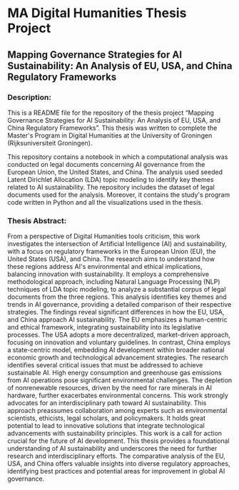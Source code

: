 # MA Digital Humanities Thesis Project
## Mapping Governance Strategies for AI Sustainability: An Analysis of EU, USA, and China Regulatory Frameworks

### Description:
This is a README file for the repository of the thesis project “Mapping Governance Strategies for AI Sustainability: An Analysis of EU, USA, and China Regulatory Frameworks”. This thesis was written to complete the Master's Program in Digital Humanities at the University of Groningen (Rijksuniversiteit Groningen).

This repository contains a notebook in which a computational analysis was conducted on legal documents concerning AI governance from the European Union, the United States, and China. The analysis used seeded Latent Dirichlet Allocation (LDA) topic modeling to identify key themes related to AI sustainability. The repository includes the dataset of legal documents used for the analysis. Moreover, it contains the study's program code written in Python and all the visualizations used in the thesis.

### Thesis Abstract: 
From a perspective of Digital Humanities tools criticism, this work investigates the intersection of Artificial Intelligence (AI) and sustainability, with a focus on regulatory frameworks in the European Union (EU), the United States (USA), and China. The research aims to understand how these regions address AI's environmental and ethical implications, balancing innovation with sustainability. It employs a comprehensive methodological approach, including Natural Language Processing (NLP) techniques of LDA topic modeling, to analyze a substantial corpus of legal documents from the three regions. This analysis identifies key themes and trends in AI governance, providing a detailed comparison of their respective strategies. The findings reveal significant differences in how the EU, USA, and China approach AI sustainability. The EU emphasizes a human-centric and ethical framework, integrating sustainability into its legislative processes. The USA adopts a more decentralized, market-driven approach, focusing on innovation and voluntary guidelines. In contrast, China employs a state-centric model, embedding AI development within broader national economic growth and technological advancement strategies. The research identifies several critical issues that must be addressed to achieve sustainable AI. High energy consumption and greenhouse gas emissions from AI operations pose significant environmental challenges. The depletion of nonrenewable resources, driven by the need for rare minerals in AI hardware, further exacerbates environmental concerns. This work strongly advocates for an interdisciplinary path toward AI sustainability. This approach preassumes collaboration among experts such as environmental scientists, ethicists, legal scholars, and policymakers. It holds great potential to lead to innovative solutions that integrate technological advancements with sustainability principles. This work is a call for action crucial for the future of AI development. This thesis provides a foundational understanding of AI sustainability and underscores the need for further research and interdisciplinary efforts. The comparative analysis of the EU, USA, and China offers valuable insights into diverse regulatory approaches, identifying best practices and potential areas for improvement in global AI governance.
